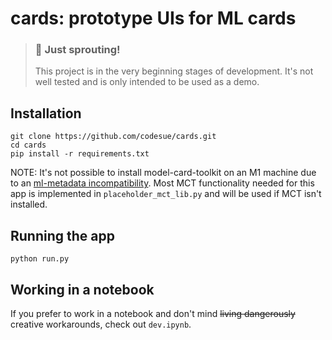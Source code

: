# cards: prototype UIs for ML cards

> ### 🌱 Just sprouting!
> This project is in the very beginning stages of development. It's not well tested and is only intended to be used as a demo.

## Installation

``` shell
git clone https://github.com/codesue/cards.git
cd cards
pip install -r requirements.txt
```

NOTE: It's not possible to install model-card-toolkit on an M1 machine due to
an [ml-metadata incompatibility](https://github.com/google/ml-metadata/issues/143).
Most MCT functionality needed for this app is implemented in `placeholder_mct_lib.py`
and will be used if MCT isn't installed.

## Running the app

```shell
python run.py
```

## Working in a notebook

If you prefer to work in a notebook and don't mind ~~living dangerously~~ creative
workarounds, check out `dev.ipynb`. 
